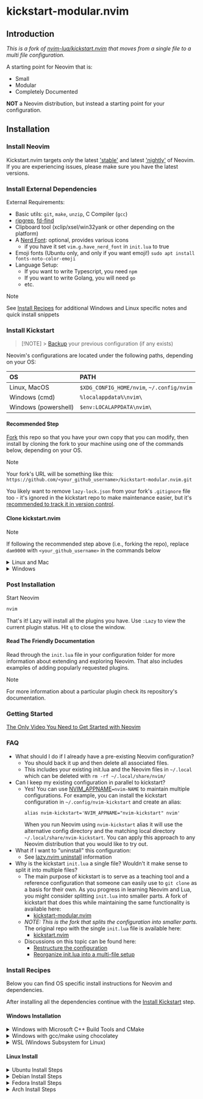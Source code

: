 # kickstart-modular.nvim

## Introduction

_This is a fork of [nvim-lua/kickstart.nvim](https://github.com/nvim-lua/kickstart.nvim) that moves from a single file to a multi file configuration._

A starting point for Neovim that is:

- Small
- Modular
- Completely Documented

**NOT** a Neovim distribution, but instead a starting point for your configuration.

## Installation

### Install Neovim

Kickstart.nvim targets _only_ the latest
['stable'](https://github.com/neovim/neovim/releases/tag/stable) and latest
['nightly'](https://github.com/neovim/neovim/releases/tag/nightly) of Neovim.
If you are experiencing issues, please make sure you have the latest versions.

### Install External Dependencies

External Requirements:

- Basic utils: `git`, `make`, `unzip`, C Compiler (`gcc`)
- [ripgrep](https://github.com/BurntSushi/ripgrep#installation),
  [fd-find](https://github.com/sharkdp/fd#installation)
- Clipboard tool (xclip/xsel/win32yank or other depending on the platform)
- A [Nerd Font](https://www.nerdfonts.com/): optional, provides various icons
  - if you have it set `vim.g.have_nerd_font` in `init.lua` to true
- Emoji fonts (Ubuntu only, and only if you want emoji!) `sudo apt install fonts-noto-color-emoji`
- Language Setup:
  - If you want to write Typescript, you need `npm`
  - If you want to write Golang, you will need `go`
  - etc.

> [!NOTE]
> See [Install Recipes](#Install-Recipes) for additional Windows and Linux specific notes
> and quick install snippets

### Install Kickstart

> [!NOTE] > [Backup](#FAQ) your previous configuration (if any exists)

Neovim's configurations are located under the following paths, depending on your OS:

| OS                   | PATH                                      |
| :------------------- | :---------------------------------------- |
| Linux, MacOS         | `$XDG_CONFIG_HOME/nvim`, `~/.config/nvim` |
| Windows (cmd)        | `%localappdata%\nvim\`                    |
| Windows (powershell) | `$env:LOCALAPPDATA\nvim\`                 |

#### Recommended Step

[Fork](https://docs.github.com/en/get-started/quickstart/fork-a-repo) this repo
so that you have your own copy that you can modify, then install by cloning the
fork to your machine using one of the commands below, depending on your OS.

> [!NOTE]
> Your fork's URL will be something like this:
> `https://github.com/<your_github_username>/kickstart-modular.nvim.git`

You likely want to remove `lazy-lock.json` from your fork's `.gitignore` file
too - it's ignored in the kickstart repo to make maintenance easier, but it's
[recommended to track it in version control](https://lazy.folke.io/usage/lockfile).

#### Clone kickstart.nvim

> [!NOTE]
> If following the recommended step above (i.e., forking the repo), replace
> `dam9000` with `<your_github_username>` in the commands below

<details><summary> Linux and Mac </summary>

```sh
git clone https://github.com/dam9000/kickstart-modular.nvim.git "${XDG_CONFIG_HOME:-$HOME/.config}"/nvim
```

</details>

<details><summary> Windows </summary>

If you're using `cmd.exe`:

```
git clone https://github.com/dam9000/kickstart-modular.nvim.git "%localappdata%\nvim"
```

If you're using `powershell.exe`

```
git clone https://github.com/dam9000/kickstart-modular.nvim.git "${env:LOCALAPPDATA}\nvim"
```

</details>

### Post Installation

Start Neovim

```sh
nvim
```

That's it! Lazy will install all the plugins you have. Use `:Lazy` to view
the current plugin status. Hit `q` to close the window.

#### Read The Friendly Documentation

Read through the `init.lua` file in your configuration folder for more
information about extending and exploring Neovim. That also includes
examples of adding popularly requested plugins.

> [!NOTE]
> For more information about a particular plugin check its repository's documentation.

### Getting Started

[The Only Video You Need to Get Started with Neovim](https://youtu.be/m8C0Cq9Uv9o)

### FAQ

- What should I do if I already have a pre-existing Neovim configuration?
  - You should back it up and then delete all associated files.
  - This includes your existing init.lua and the Neovim files in `~/.local`
    which can be deleted with `rm -rf ~/.local/share/nvim/`
- Can I keep my existing configuration in parallel to kickstart?
  - Yes! You can use [NVIM_APPNAME](https://neovim.io/doc/user/starting.html#%24NVIM_APPNAME)`=nvim-NAME`
    to maintain multiple configurations. For example, you can install the kickstart
    configuration in `~/.config/nvim-kickstart` and create an alias:
    ```
    alias nvim-kickstart='NVIM_APPNAME="nvim-kickstart" nvim'
    ```
    When you run Neovim using `nvim-kickstart` alias it will use the alternative
    config directory and the matching local directory
    `~/.local/share/nvim-kickstart`. You can apply this approach to any Neovim
    distribution that you would like to try out.
- What if I want to "uninstall" this configuration:
  - See [lazy.nvim uninstall](https://lazy.folke.io/usage#-uninstalling) information
- Why is the kickstart `init.lua` a single file? Wouldn't it make sense to split it into multiple files?
  - The main purpose of kickstart is to serve as a teaching tool and a reference
    configuration that someone can easily use to `git clone` as a basis for their own.
    As you progress in learning Neovim and Lua, you might consider splitting `init.lua`
    into smaller parts. A fork of kickstart that does this while maintaining the
    same functionality is available here:
    - [kickstart-modular.nvim](https://github.com/dam9000/kickstart-modular.nvim)
  - _NOTE: This is the fork that splits the configuration into smaller parts._
    The original repo with the single `init.lua` file is available here:
    - [kickstart.nvim](https://github.com/nvim-lua/kickstart.nvim)
  - Discussions on this topic can be found here:
    - [Restructure the configuration](https://github.com/nvim-lua/kickstart.nvim/issues/218)
    - [Reorganize init.lua into a multi-file setup](https://github.com/nvim-lua/kickstart.nvim/pull/473)

### Install Recipes

Below you can find OS specific install instructions for Neovim and dependencies.

After installing all the dependencies continue with the [Install Kickstart](#Install-Kickstart) step.

#### Windows Installation

<details><summary>Windows with Microsoft C++ Build Tools and CMake</summary>
Installation may require installing build tools and updating the run command for `telescope-fzf-native`

See `telescope-fzf-native` documentation for [more details](https://github.com/nvim-telescope/telescope-fzf-native.nvim#installation)

This requires:

- Install CMake and the Microsoft C++ Build Tools on Windows

```lua
{'nvim-telescope/telescope-fzf-native.nvim', build = 'cmake -S. -Bbuild -DCMAKE_BUILD_TYPE=Release && cmake --build build --config Release && cmake --install build --prefix build' }
```

</details>
<details><summary>Windows with gcc/make using chocolatey</summary>
Alternatively, one can install gcc and make which don't require changing the config,
the easiest way is to use choco:

1. install [chocolatey](https://chocolatey.org/install)
   either follow the instructions on the page or use winget,
   run in cmd as **admin**:

```
winget install --accept-source-agreements chocolatey.chocolatey
```

2. install all requirements using choco, exit the previous cmd and
   open a new one so that choco path is set, and run in cmd as **admin**:

```
choco install -y neovim git ripgrep wget fd unzip gzip mingw make
```

</details>
<details><summary>WSL (Windows Subsystem for Linux)</summary>

```
wsl --install
wsl
sudo add-apt-repository ppa:neovim-ppa/unstable -y
sudo apt update
sudo apt install make gcc ripgrep unzip git xclip neovim
```

</details>

#### Linux Install

<details><summary>Ubuntu Install Steps</summary>

```
sudo add-apt-repository ppa:neovim-ppa/unstable -y
sudo apt update
sudo apt install make gcc ripgrep unzip git xclip neovim
```

</details>
<details><summary>Debian Install Steps</summary>

```
sudo apt update
sudo apt install make gcc ripgrep unzip git xclip curl

# Now we install nvim
curl -LO https://github.com/neovim/neovim/releases/latest/download/nvim-linux-x86_64.tar.gz
sudo rm -rf /opt/nvim-linux-x86_64
sudo mkdir -p /opt/nvim-linux-x86_64
sudo chmod a+rX /opt/nvim-linux-x86_64
sudo tar -C /opt -xzf nvim-linux-x86_64.tar.gz

# make it available in /usr/local/bin, distro installs to /usr/bin
sudo ln -sf /opt/nvim-linux-x86_64/bin/nvim /usr/local/bin/
```

</details>
<details><summary>Fedora Install Steps</summary>

```
sudo dnf install -y gcc make git ripgrep fd-find unzip neovim
```

</details>

<details><summary>Arch Install Steps</summary>

```
sudo pacman -S --noconfirm --needed gcc make git ripgrep fd unzip neovim
```

</details>
